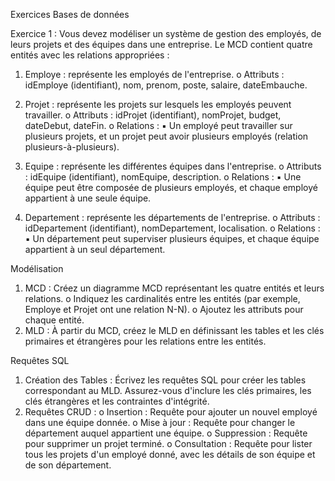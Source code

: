 Exercices Bases de données

Exercice 1 :
Vous devez modéliser un système de gestion des employés, de leurs projets et des équipes
dans une entreprise. Le MCD contient quatre entités avec les relations appropriées :
1. Employe : représente les employés de l'entreprise.
o Attributs : idEmploye (identifiant), nom, prenom, poste, salaire,
dateEmbauche.

2. Projet : représente les projets sur lesquels les employés peuvent travailler.
o Attributs : idProjet (identifiant), nomProjet, budget, dateDebut, dateFin.
o Relations :
▪ Un employé peut travailler sur plusieurs projets, et un projet peut avoir
plusieurs employés (relation plusieurs-à-plusieurs).
3. Equipe : représente les différentes équipes dans l'entreprise.
o Attributs : idEquipe (identifiant), nomEquipe, description.
o Relations :
▪ Une équipe peut être composée de plusieurs employés, et chaque
employé appartient à une seule équipe.
4. Departement : représente les départements de l'entreprise.
o Attributs : idDepartement (identifiant), nomDepartement, localisation.
o Relations :
▪ Un département peut superviser plusieurs équipes, et chaque équipe
appartient à un seul département.

Modélisation
1. MCD : Créez un diagramme MCD représentant les quatre entités et leurs relations.
o Indiquez les cardinalités entre les entités (par exemple, Employe et Projet ont
une relation N-N).
o Ajoutez les attributs pour chaque entité.
2. MLD : À partir du MCD, créez le MLD en définissant les tables et les clés primaires
et étrangères pour les relations entre les entités.

Requêtes SQL
1. Création des Tables : Écrivez les requêtes SQL pour créer les tables correspondant au
MLD. Assurez-vous d'inclure les clés primaires, les clés étrangères et les contraintes
d'intégrité.
2. Requêtes CRUD :
o Insertion : Requête pour ajouter un nouvel employé dans une équipe donnée.
o Mise à jour : Requête pour changer le département auquel appartient une
équipe.
o Suppression : Requête pour supprimer un projet terminé.
o Consultation : Requête pour lister tous les projets d'un employé donné, avec
les détails de son équipe et de son département.
